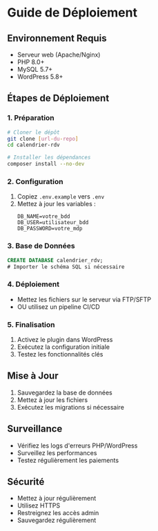 # Guide de Déploiement

## Environnement Requis
- Serveur web (Apache/Nginx)
- PHP 8.0+
- MySQL 5.7+
- WordPress 5.8+

## Étapes de Déploiement

### 1. Préparation
```bash
# Cloner le dépôt
git clone [url-du-repo]
cd calendrier-rdv

# Installer les dépendances
composer install --no-dev
```

### 2. Configuration
1. Copiez `.env.example` vers `.env`
2. Mettez à jour les variables :
   ```env
   DB_NAME=votre_bdd
   DB_USER=utilisateur_bdd
   DB_PASSWORD=votre_mdp
   ```

### 3. Base de Données
```sql
CREATE DATABASE calendrier_rdv;
# Importer le schéma SQL si nécessaire
```

### 4. Déploiement
- Mettez les fichiers sur le serveur via FTP/SFTP
- OU utilisez un pipeline CI/CD

### 5. Finalisation
1. Activez le plugin dans WordPress
2. Exécutez la configuration initiale
3. Testez les fonctionnalités clés

## Mise à Jour
1. Sauvegardez la base de données
2. Mettez à jour les fichiers
3. Exécutez les migrations si nécessaire

## Surveillance
- Vérifiez les logs d'erreurs PHP/WordPress
- Surveillez les performances
- Testez régulièrement les paiements

## Sécurité
- Mettez à jour régulièrement
- Utilisez HTTPS
- Restreignez les accès admin
- Sauvegardez régulièrement
